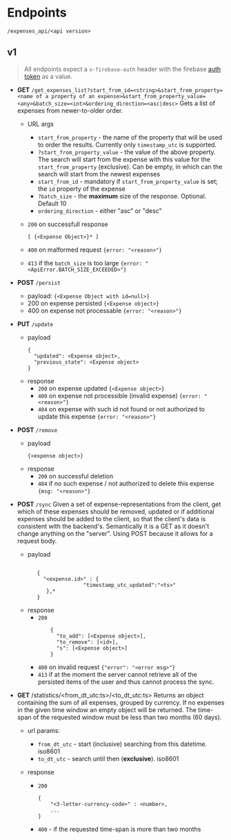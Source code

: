 # Endpoints
`/expenses_api/<api version>`
## v1
> All endpoints expect a `x-firebase-auth` header with the firebase [auth token](https://firebase.google.com/docs/auth/admin/create-custom-tokens) as a value.

* **GET** `/get_expenses_list?start_from_id=<string>&start_from_property=<name of a property of an expense>&start_from_property_value=<any>&batch_size=<int>&ordering_direction=<asc|desc>`
  Gets a list of expenses from newer-to-older order.
  *  URL args
     * `start_from_property` - the name of the property that will be used to order the results. Currently only `timestamp_utc` is supported.
     * `?start_from_property_value` - the value of the above property. The search will start from the expense with this value for the `start_from_property` (exclusive). Can be empty, in which can the search will start from the newest expenses
     * `start_from_id` - mandatory if `start_from_property_value` is set; the `id` property of the expense
     * `?batch_size` - the __maximum__ size of the response. Optional. Default 10
     * `ordering_direction` - either "asc" or "desc"

  * `200` on successfull response
    ```
    [ {<Expense Object>}* ]
    ```
  * `400` on malformed request
    ```{error: "<reason>"}```
  * `413` if the `batch_size` is too large
   ```{error: "<ApiError.BATCH_SIZE_EXCEEDED>"}```
* __POST__ `/persist`
  * payload: `{<Expense Object with id=null>}`
  * 200 on expense persisted
  `{<Expense object>}`
  * 400 on expense not processable
  `{error: "<reason>"}`
* __PUT__ `/update`
  * payload
      ```
      {
        "updated": <Expense object>,
        "previous_state": <Expense object>
      }
      ```
  * response
      * `200` on expense updated
        `{<Expense object>}`
      * `400` on expense not processible (invalid expense)
      `{error: "<reason>"}`
      * `404` on expense with such id not found or not authorized to update this expense
      `{error: "<reason>"}`
* __POST__ `/remove`
  * payload
     ```
     {<expense object>}
     ```
  * response
    * `200` on successful deletion
    * `404` if no such expense / not authorized to delete this expense
  `{msg: "<reason>"}`
* __POST__ `/sync`
    Given a set of expense-representations from the client, get which of these expenses should be removed, updated or if additional expenses should be added to the client, so that the client's data is consistent with the backend's.
    Semantically it is a GET as it doesn't change anything on the "server". Using POST because it allows for a request     body.
    * payload
      ```

         {
           "<expense.id>" : {
                        "timestamp_utc_updated":"<ts>"
            },*
         }

       ```
    * response
      * `200`
        ```
            {
              "to_add": [<Expense object>],
              "to_remove": [<id>],
              "s": [<Expense object>]
            }
        ```
      * `400` on invalid request
      ```{"error": "<error msg>"}```
      * `413` if at the moment the server cannot retrieve all of the persisted items of the user and thus cannot process the sync.


* __GET__ /statistics/<from_dt_utc:ts>/<to_dt_utc:ts>
    Returns an object containing the sum of all expenses, grouped by currency. If no expenses in the given time window
    an empty object will be returned.
    The time-span of the requested window must be less than two months (60 days).
    * url params:
      * `from_dt_utc` - start (inclusive) searching from this datetime. iso8601
      * `to_dt_utc` - search until then (__exclusive__). iso8601

    * response
      * `200`
        ```
        {
            "<3-letter-currency-code>" : <number>,
            ...
        }
        ```
      * `400` - if the requested time-span is more than two months